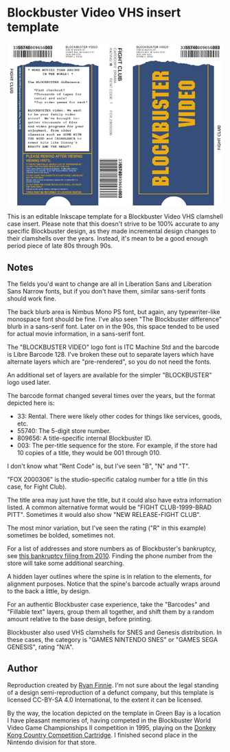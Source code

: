 # Blockbuster Video VHS insert template

![Blockbuster Video VHS insert template](blockbuster-vhs.png "Blockbuster Video VHS insert template")

This is an editable Inkscape template for a Blockbuster Video VHS clamshell case insert.  Please note that this doesn't strive to be 100% accurate to any specific Blockbuster design, as they made incremental design changes to their clamshells over the years.  Instead, it's mean to be a good enough period piece of late 80s through 90s.

## Notes

The fields you'd want to change are all in Liberation Sans and Liberation Sans Narrow fonts, but if you don't have them, similar sans-serif fonts should work fine.

The back blurb area is Nimbus Mono PS font, but again, any typewriter-like monospace font should be fine. I've also seen "The Blockbuster difference" blurb in a sans-serif font.  Later on in the 90s, this space tended to be used for actual movie information, in a sans-serif font.

The "BLOCKBUSTER VIDEO" logo font is ITC Machine Std and the barcode is Libre Barcode 128. I've broken these out to separate layers which have alternate layers which are "pre-rendered", so you do not need the fonts.

An additional set of layers are available for the simpler "BLOCKBUSTER" logo used later.

The barcode format changed several times over the years, but the format depicted here is:

* 33: Rental. There were likely other codes for things like services, goods, etc.
* 55740: The 5-digit store number.
* 809656: A title-specific internal Blockbuster ID.
* 003: The per-title sequence for the store. For example, if the store had 10 copies of a title, they would be 001 through 010.

I don't know what "Rent Code" is, but I've seen "B", "N" and "T".

"FOX 2000306" is the studio-specific catalog number for a title (in this case, for Fight Club).

The title area may just have the title, but it could also have extra information listed. A common alternative format would be "FIGHT CLUB-1999-BRAD PITT".  Sometimes it would also show "NEW RELEASE-FIGHT CLUB".

The most minor variation, but I've seen the rating ("R" in this example) sometimes be bolded, sometimes not.

For a list of addresses and store numbers as of Blockbuster's bankruptcy, see [this bankruptcy filing from 2010](https://www.wsj.com/public/resources/documents/BlockbusterCh11.pdf). Finding the phone number from the store will take some additional searching.

A hidden layer outlines where the spine is in relation to the elements, for alignment purposes. Notice that the spine's barcode actually wraps around to the back a little, by design.

For an authentic Blockbuster case experience, take the "Barcodes" and "Fillable text" layers, group them all together, and shift them by a random amount relative to the base design, before printing.

Blockbuster also used VHS clamshells for SNES and Genesis distribution.  In these cases, the category is "GAMES NINTENDO SNES" or "GAMES SEGA GENESIS", rating "N/A".

## Author

Reproduction created by [Ryan Finnie](https://www.finnie.org/). I'm not sure about the legal standing of a design semi-reproduction of a defunct company, but this template is licensed CC-BY-SA 4.0 International, to the extent it can be licensed.

By the way, the location depicted on the template in Green Bay is a location I have pleasant memories of, having competed in the Blockbuster World Video Game Championships II competition in 1995, playing on the [Donkey Kong Country Competition Cartridge](https://www.mariowiki.com/Donkey_Kong_Country_Competition_Cartridge). I finished second place in the Nintendo division for that store.

